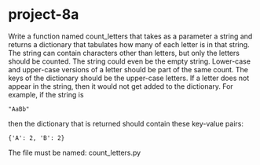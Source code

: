 # project-8a

Write a function named count_letters that takes as a parameter a string
and returns a dictionary that tabulates how many of each letter is in that string.
The string can contain characters other than letters, but only the letters should be counted.
The string could even be the empty string.
Lower-case and upper-case versions of a letter should be part of the same count.
The keys of the dictionary should be the upper-case letters.
If a letter does not appear in the string, then it would not get added to the dictionary.
For example, if the string is
```
"AaBb"
```
then the dictionary that is returned should contain these key-value pairs:
```
{'A': 2, 'B': 2}
```
The file must be named: count_letters.py
